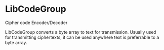 # LibCodeGroup
Cipher code Encoder/Decoder

LibCodeGroup converts a byte array to text for transmission.  Usually used for transmitting ciphertexts, it can be used anywhere text is preferrable to a byte array.
